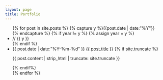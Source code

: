 ```yaml
---
layout: page
title: Portfolio
---
```


<ul class="listing">
{% for post in site.posts %}
  {% capture y %}{{post.date | date:"%Y"}}{% endcapture %}
  {% if year != y %}
    {% assign year = y %}
    <li class="listing-seperator comment" id="{{ y }}">// {{ y }}</li>
  {% endif %}
  <li class="listing-item">
    <span>
      <time datetime="{{ post.date | date:"%Y-%m-%d" }}">{{ post.date | date:"%Y-%m-%d" }}</time>
    </span>
    <a href="{{ post.url }}" title="{{ post.title }}">{{ post.title }}</a>
    {% if site.truncate %}
    <p>{{ post.content | strip_html | truncate: site.truncate }}</p>
    {% endif%}
  </li>
{% endfor %}
</ul>
